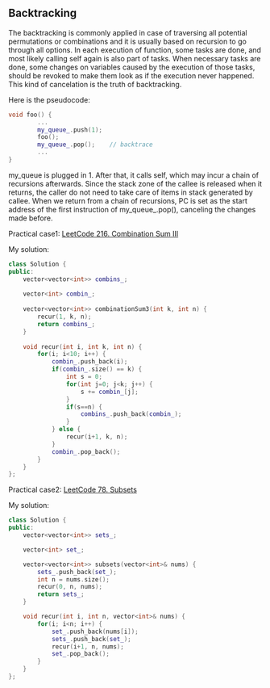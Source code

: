 ## 													Backtracking

The backtracking is commonly applied in case of traversing all potential permutations or combinations and it is usually based on recursion to go through all options. In each execution of function, some tasks are done, and most likely calling self again is also part of tasks. When necessary tasks are done, some changes on variables caused by the execution of those tasks, should be revoked to make them look as if the execution never happened. This kind of cancelation is the truth of backtracking. 

Here is the pseudocode:

```cpp
void foo() {
		...
		my_queue_.push(1);
		foo();
		my_queue_.pop();    // backtrace
		...
}
```

my_queue is plugged in 1. After that, it calls self, which may incur a chain of recursions afterwards. Since the stack zone of the callee is released when it returns, the caller do not need to take care of items in stack generated by callee.  When we return from a chain of recursions, PC is set as the start address of the first instruction of my_queue_.pop(), canceling the changes made before. 

Practical case1: [LeetCode 216. Combination Sum III](https://leetcode.com/problems/combination-sum-iii/) 

My solution:

```cpp
class Solution {
public:
    vector<vector<int>> combins_;
  
    vector<int> combin_;
  
    vector<vector<int>> combinationSum3(int k, int n) {
        recur(1, k, n);
        return combins_;
    }
  
    void recur(int i, int k, int n) {
        for(i; i<10; i++) {
            combin_.push_back(i);
            if(combin_.size() == k) {
                int s = 0;
                for(int j=0; j<k; j++) {
                    s += combin_[j];
                }
                if(s==n) {
                    combins_.push_back(combin_);
                }
            } else {
                recur(i+1, k, n);
            }
            combin_.pop_back();     
        }  
    }
};
```

Practical case2: [LeetCode 78. Subsets](https://leetcode.com/problems/subsets/) 

My solution:

```cpp
class Solution {
public:
    vector<vector<int>> sets_;

    vector<int> set_;

    vector<vector<int>> subsets(vector<int>& nums) {
        sets_.push_back(set_);
        int n = nums.size();
        recur(0, n, nums);
        return sets_;
    }

    void recur(int i, int n, vector<int>& nums) {
        for(i; i<n; i++) {
            set_.push_back(nums[i]);
            sets_.push_back(set_);
            recur(i+1, n, nums);
            set_.pop_back();
        }
    }
};
```
